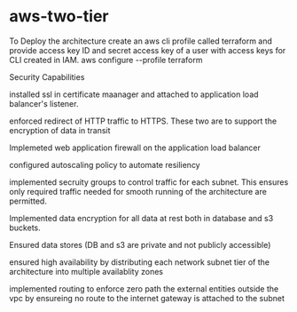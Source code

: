 # aws-two-tier

To Deploy the architecture create an aws cli profile called terraform and provide access key ID and secret access key of a user with access keys for CLI created in IAM.
aws configure --profile terraform


Security Capabilities

installed ssl in certificate maanager and attached to application load balancer's listener.

enforced redirect of HTTP traffic to HTTPS. These two are to support the encryption of data in transit

Implemeted web application firewall on the application load balancer

configured autoscaling policy to automate resiliency

implemented secruity groups to control traffic for each subnet. This ensures only required traffic needed for smooth running of the architecture are permitted.

Implemented data encryption for all data at rest both in database and s3 buckets.

Ensured data stores (DB and s3 are private and not publicly accessible)

ensured high availability by distributing each network subnet tier of the architecture into multiple availablity zones

implemented routing to enforce zero path the external entities outside the vpc by ensureing no route to the internet gateway is attached to the subnet

